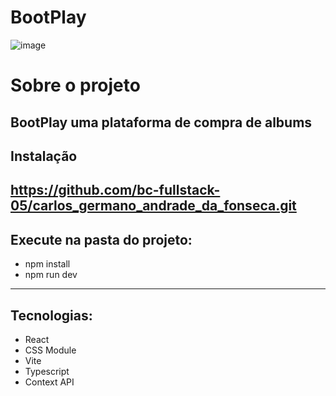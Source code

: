 # BootPlay
![image](https://github.com/user-attachments/assets/df18e667-ff38-4006-b7c8-45018766c1af)
# Sobre o projeto
 BootPlay  uma plataforma de compra de albums 
--------------------------------------------
## Instalação
 https://github.com/bc-fullstack-05/carlos_germano_andrade_da_fonseca.git
-------------------------------------------------------------------------
## Execute na pasta do projeto:

+ npm install
+ npm run dev
-----------
## Tecnologias:

+ React
+ CSS Module
+ Vite
+ Typescript
+ Context API
